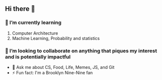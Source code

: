 ## Hi there 👋
<!--
### 🔭 I’m currently working on 
  1. Open Source at Illinois, UIUC's Premier Open-Source Software Club
  2. Course Assistant, CS:225 Data Structures at UIUC
-->
### 🌱 I’m currently learning 
  1. Computer Architecture
  2. Machine Learning, Probability and statistics 
### 👯 I’m looking to collaborate on anything that piques my interest and is potentially impactful
- 💬 Ask me about CS, Food, Life, Memes, JS, and Git
- ⚡ Fun fact: I'm a Brooklyn Nine-Nine fan
<!--
**xuxey/xuxey** is a ✨ _special_ ✨ repository because its `README.md` (this file) appears on your GitHub profile.

Here are some ideas to get you started:

- 🔭 I’m currently working on ...
- 🌱 I’m currently learning ...
- 👯 I’m looking to collaborate on ...
- 🤔 I’m looking for help with ...
- 💬 Ask me about ...
- 📫 How to reach me: ...
- 😄 Pronouns: ...
- ⚡ Fun fact: ...
-->
